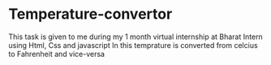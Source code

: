# Temperature-convertor
This task is given to me during my 1 month virtual internship at Bharat Intern using Html, Css and javascript
In this temprature is converted from celcius to Fahrenheit and vice-versa

